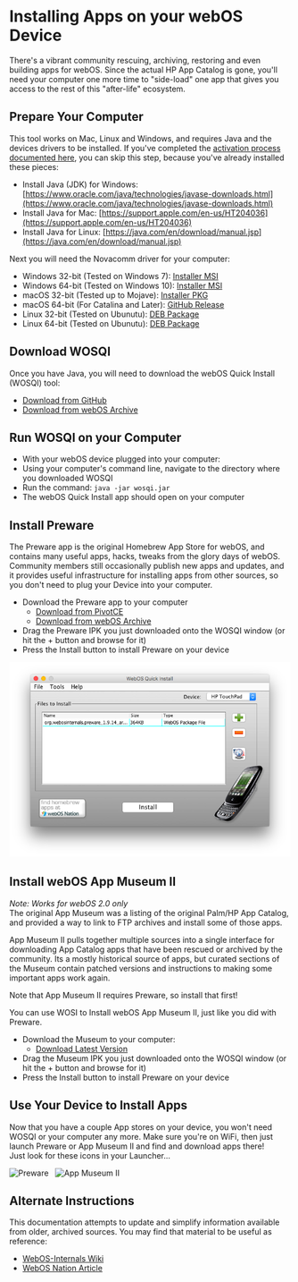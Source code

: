 # Installing Apps on your webOS Device

There's a vibrant community rescuing, archiving, restoring and even building apps for webOS. Since the actual HP App Catalog is gone, you'll need your computer one more time to "side-load" one app that gives you access to the rest of this "after-life" ecosystem.

## Prepare Your Computer

This tool works on Mac, Linux and Windows, and requires Java and the devices drivers to be installed. If you've completed the [activation process documented here](activate.md), you can skip this step, because you've already installed these pieces:

* Install Java (JDK) for Windows: [https://www.oracle.com/java/technologies/javase-downloads.html](https://www.oracle.com/java/technologies/javase-downloads.html)
* Install Java for Mac: [https://support.apple.com/en-us/HT204036](https://support.apple.com/en-us/HT204036)
* Install Java for Linux: [https://java.com/en/download/manual.jsp](https://java.com/en/download/manual.jsp)

Next you will need the Novacomm driver for your computer:

* Windows 32-bit (Tested on Windows 7): [Installer MSI](http://www.webosarchive.com/activation/drivers/novacom-win-32/)
* Windows 64-bit (Tested on Windows 10): [Installer MSI](http://www.webosarchive.com/activation/drivers/novacom-win-64/)
* macOS 32-bit (Tested up to Mojave): [Installer PKG](http://www.webosarchive.com/activation/drivers/novacom-mac/)
* macOS 64-bit (For Catalina and Later): [GitHub Release](https://github.com/incidentist/novacomd/releases/tag/macos64)
* Linux 32-bit (Tested on Ubunutu): [DEB Package](http://www.webosarchive.com/activation/drivers/novacom-linux-32/)
* Linux 64-bit (Tested on Ubunutu): [DEB Package](http://www.webosarchive.com/activation/drivers/novacom-linux-64/)

## Download WOSQI

Once you have Java, you will need to download the webOS Quick Install (WOSQI) tool:

* [Download from GitHub](https://github.com/NotAlexNoyle/webos-quick-install/releases)
* [Download from webOS Archive](http://www.webosarchive.com/activation/WebOS-Quick-Install-4-7-2.jar)

## Run WOSQI on your Computer

* With your webOS device plugged into your computer:
* Using your computer's command line, navigate to the directory where you downloaded WOSQI
* Run the command: `java -jar wosqi.jar`
* The webOS Quick Install app should open on your computer

## Install Preware

The Preware app is the original Homebrew App Store for webOS, and contains many useful apps, hacks, tweaks from the glory days of webOS. Community members still occasionally publish new apps and updates, and it provides useful infrastructure for installing apps from other sources, so you don't need to plug your Device into your computer.

* Download the Preware app to your computer
    + [Download from PivotCE](http://ipkg.preware.net/feeds/webos-internals/armv7/org.webosinternals.preware_1.9.14_arm.ipk)
    + [Download from webOS Archive](http://www.webosarchive.com/activation/org.webosinternals.preware_1.9.14_arm.ipk)
* Drag the Preware IPK you just downloaded onto the WOSQI window (or hit the + button and browse for it)
* Press the Install button to install Preware on your device

![Install Preware from WebOS Quick Install](images/wosqi.png)

## Install webOS App Museum II

<i>Note: Works for webOS 2.0 only</i><br>
The original App Museum was a listing of the original Palm/HP App Catalog, and provided a way to link to FTP archives and install some of those apps.

App Museum II pulls together multiple sources into a single interface for downloading App Catalog apps that have been rescued or archived by the community. Its a mostly historical source of apps, but curated sections of the Museum contain patched versions and instructions to making some important apps work again.

Note that App Museum II requires Preware, so install that first!

You can use WOSI to Install webOS App Museum II, just like you did with Preware.

* Download the Museum to your computer:
    + [Download Latest Version](http://appcatalog.webosarchive.com/latest.php)
* Drag the Museum IPK you just downloaded onto the WOSQI window (or hit the + button and browse for it)
* Press the Install button to install Preware on your device

## Use Your Device to Install Apps

Now that you have a couple App stores on your device, you won't need WOSQI or your computer any more. Make sure you're on WiFi, then just launch Preware or App Museum II and find and download apps there!
<br>Just look for these icons in your Launcher...

![Preware](images/preware-icon.png) &nbsp;&nbsp;![App Museum II](images/appmuseum-icon.png)

## Alternate Instructions

This documentation attempts to update and simplify information available from older, archived sources. You may find that material to be useful as reference:

* [WebOS-Internals Wiki](https://webos-internals.org/wiki/Application:Preware#Installing_Preware_with_WebOS_Quick_Install)
* [WebOS Nation Article](https://www.webosnation.com/how-install-homebrew-apps-your-touchpad-or-webos-smartphone)
